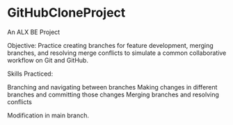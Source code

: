 # GitHubCloneProject
An ALX BE Project

Objective: Practice creating branches for feature development, merging branches, and resolving merge conflicts to simulate a common collaborative workflow on Git and GitHub.

Skills Practiced:

Branching and navigating between branches
Making changes in different branches and committing those changes
Merging branches and resolving conflicts

Modification in main branch.